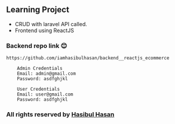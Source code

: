 ##   Learning Project 

-   CRUD with laravel API called.
-   Frontend using ReactJS

### Backend repo link :blush:
```
https://github.com/iamhasibulhasan/backend__reactjs_ecommerce
```

```
    Admin Credentials
    Email: admin@gmail.com
    Password: asdfghjkl
    
    User Credentials
    Email: user@gmail.com
    Password: asdfghjkl
```

### All rights reserved by [Hasibul Hasan](https://hasibul-hasan.netlify.app/)